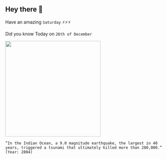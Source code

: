 ## Hey there 👋
Have an amazing `Saturday` ⚡⚡⚡

Did you know Today on `26th of December`
 
[<img src="https://9fc6ff.medialib.edu.glogster.com/jp59QZncN9GkgEny1uPF/media/77/77f640cb798ab779454b9e7a84f5eb6b6d310b0e/indian-ocean-tsunami.jpg" width="300" />](https://en.wikipedia.org/wiki/Vasco_da_Gama) 
 ```
“In the Indian Ocean, a 9.0 magnitude earthquake, the largest in 40 years, triggered a tsunami that ultimately killed more than 280,000.” (Year: 2004)
```
